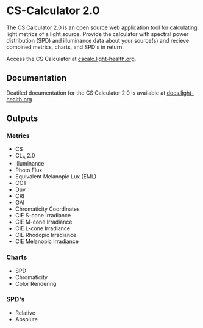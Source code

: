 # CS-Calculator 2.0

The CS Calculator 2.0 is an open source web application tool for calculating light metrics of a light source. Provide the calculator with spectral power distribution (SPD) and illuminance data about your source(s) and recieve combined metrics, charts, and SPD's in return.

Access the CS Calculator at [cscalc.light-health.org](https://cscalc.light-health.org).

## Documentation

Deatiled documentation for the CS Calculator 2.0 is available at [docs.light-health.org](https://docs.light-health.org/cscalc)

## Outputs

### Metrics

* CS
* CL<sub>A</sub> 2.0
* Illuminance
* Photo Flux
* Equivalent Melanopic Lux (EML)
* CCT
* Duv
* CRI
* GAI
* Chromaticity Coordinates
* CIE S-cone Irradiance
* CIE M-cone Irradiance
* CIE L-cone Irradiance
* CIE Rhodopic Irradiance
* CIE Melanopic Irradiance

### Charts

* SPD
* Chromaticity
* Color Rendering

### SPD's

* Relative
* Absolute
